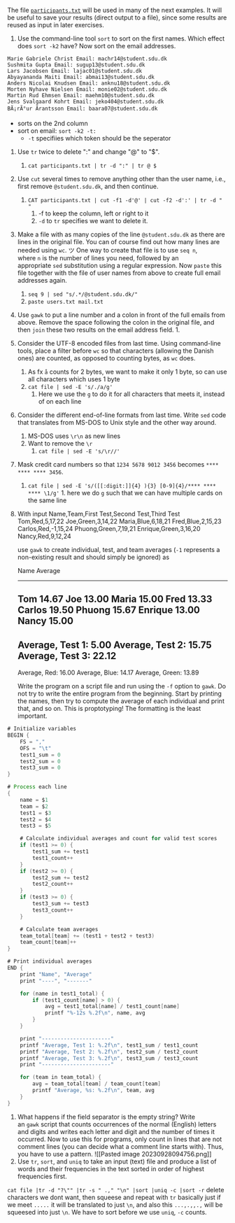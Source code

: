 The file [`participants.txt`](https://imada.sdu.dk/u/kslarsen/dm565/Files/participants.txt) will be used in many of the next examples. It will be useful to save your results (direct output to a file), since some results are reused as input in later exercises.

1. Use the command-line tool `sort` to sort on the first names. Which effect does `sort -k2` have? Now sort on the email addresses.
``` ouput
Marie Gabriele Christ Email: machr14@student.sdu.dk
Sushmita Gupta Email: sugup13@student.sdu.dk
Lars Jacobsen Email: lajac01@student.sdu.dk
Abyayananda Maiti Email: abmai13@student.sdu.dk
Anders Nicolai Knudsen Email: anknu18@student.sdu.dk
Morten Nyhave Nielsen Email: monie02@student.sdu.dk
Martin Rud Ehmsen Email: maehm10@student.sdu.dk
Jens Svalgaard Kohrt Email: jeko404@student.sdu.dk
BÃ¡rÃ°ur Ãrantsson Email: baara07@student.sdu.dk
```
- sorts on the 2nd column
- sort on email: `sort -k2 -t:`
	- `-t` specifiies which token should be the seperator
1. Use `tr` twice to delete ":" and change "@" to "$".
	1. `cat participants.txt | tr -d ":" | tr @ $`
2. Use `cut` several times to remove anything other than the user name, i.e., first remove `@student.sdu.dk`, and then continue.
	1. `CAT participants.txt | cut -f1 -d'@' | cut -f2 -d':' | tr -d " "`
		1. -f to keep the column, left or right to it
		1. `-d` to `tr` specifies we want to delete it.
1. Make a file with as many copies of the line `@student.sdu.dk` as there are lines in the original file. You can of course find out how many lines are needed using `wc`. ツ One way to create that file is to use `seq n`, where `n` is the number of lines you need, followed by an appropriate `sed` substitution using a regular expression. Now `paste` this file together with the file of user names from above to create full email addresses again.
	1. `seq 9 | sed "s/.*/@student.sdu.dk/"`
	2. `paste users.txt mail.txt`
2. Use `gawk` to put a line number and a colon in front of the full emails from above. Remove the space following the colon in the original file, and then `join` these two results on the email address field.
	1. 
3. Consider the UTF-8 encoded files from last time. Using command-line tools, place a filter before `wc` so that characters (allowing the Danish ones) are counted, as opposed to counting bytes, as `wc` does.
	1. As fx `å` counts for 2 bytes, we want to make it only 1 byte, so can use all characters which uses 1 byte
	2. `cat file | sed -E 's/./a/g'` 
		1. Here we use the `g` to do it for all characters that meets it, instead of on each line
4. Consider the different end-of-line formats from last time. Write `sed` code that translates from MS-DOS to Unix style and the other way around.
	1. MS-DOS uses `\r\n` as new lines
	2. Want to remove the `\r`
		1. `cat file | sed -E 's/\r//'`
5. Mask credit card numbers so that `1234 5678 9012 3456` becomes `**** **** **** 3456`.
	1. `cat file | sed -E 's/([[:digit:]]{4} ){3} [0-9]{4}/**** **** **** \1/g'`
			1. here we do `g` such that we can have multiple cards on the same line
6. With input
    Name,Team,First Test,Second Test,Third Test
    Tom,Red,5,17,22
    Joe,Green,3,14,22
    Maria,Blue,6,18,21
    Fred,Blue,2,15,23
    Carlos,Red,-1,15,24
    Phuong,Green,7,19,21
    Enrique,Green,3,16,20
    Nancy,Red,9,12,24
    
    use `gawk` to create individual, test, and team averages (`-1` represents a non-existing result and should simply be ignored) as
    
    Name         Average
    ----         -------
    Tom            14.67
    Joe            13.00
    Maria          15.00
    Fred           13.33
    Carlos         19.50
    Phuong         15.67
    Enrique        13.00
    Nancy          15.00
    ----------------------
    Average, Test 1:  5.00
    Average, Test 2: 15.75
    Average, Test 3: 22.12
    ----------------------
    Average, Red:    16.00
    Average, Blue:   14.17
    Average, Green:  13.89
    
    Write the program on a script file and run using the `-f` option to `gawk`. Do not try to write the entire program from the beginning. Start by printing the names, then try to compute the average of each individual and print that, and so on. This is proptotyping! The formatting is the least important.
```java
# Initialize variables
BEGIN {
    FS = ","
    OFS = "\t"
    test1_sum = 0
    test2_sum = 0
    test3_sum = 0
}

# Process each line
{
    name = $1
    team = $2
    test1 = $3
    test2 = $4
    test3 = $5

    # Calculate individual averages and count for valid test scores
    if (test1 >= 0) {
        test1_sum += test1
        test1_count++
    }
    if (test2 >= 0) {
        test2_sum += test2
        test2_count++
    }
    if (test3 >= 0) {
        test3_sum += test3
        test3_count++
    }

    # Calculate team averages
    team_total[team] += (test1 + test2 + test3)
    team_count[team]++
}

# Print individual averages
END {
    print "Name", "Average"
    print "----", "-------"

    for (name in test1_total) {
        if (test1_count[name] > 0) {
            avg = test1_total[name] / test1_count[name]
            printf "%-12s %.2f\n", name, avg
        }
    }

    print "----------------------"
    printf "Average, Test 1: %.2f\n", test1_sum / test1_count
    printf "Average, Test 2: %.2f\n", test2_sum / test2_count
    printf "Average, Test 3: %.2f\n", test3_sum / test3_count
    print "----------------------"

    for (team in team_total) {
        avg = team_total[team] / team_count[team]
        printf "Average, %s: %.2f\n", team, avg
    }
}
```
1. What happens if the field separator is the empty string? Write an `gawk` script that counts occurrences of the normal (English) letters and digits and writes each letter and digit and the number of times it occurred. Now to use this for programs, only count in lines that are not comment lines (you can decide what a comment line starts with). Thus, you have to use a pattern.
![[Pasted image 20230928094756.png]]
1. Use `tr`, `sort`, and `uniq` to take an input (text) file and produce a list of words and their frequencies in the text sorted in order of highest frequencies first.

`cat file |tr -d "?\"" |tr -s " .," "\n" |sort |uniq -c |sort -r`
delete characters we dont want, then squeese and repeat with `tr` basically just if we meet `.....` it will be translated to just `\n`, and also this `...,.,,.,` will be squeesed into just `\n`.
We have to sort before we use `uniq`, `-c` counts.
